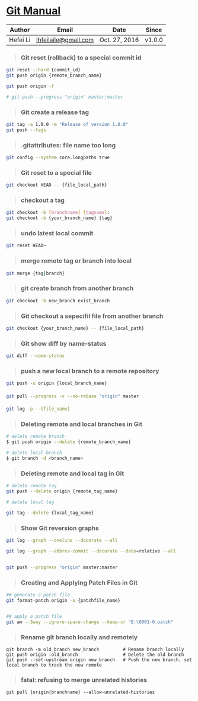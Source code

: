 **[Git Manual](https://git-scm.com/docs/user-manual.html "Git Documentation")**
====



Author    |    Email    |    Date     |    Since    |
----------|-------------|-------------|-------------|
Hefei Li  |lhfeilaile@gmail.com| Oct. 27, 2016      |     v1.0.0  |


>### Git reset (rollback) to a special commit id

```sh
git reset --hard {commit_id}
git push origin {remote_branch_name}

git push origin -f

# git push --progress "origin" master:master
```


>### Git create a release tag

```sh
git tag -a 1.0.0 -m "Release of version 1.0.0"
git push --tags
```

>### .gitattributes: file name too long

```sh
git config --system core.longpaths true
```

>### Git reset to a special file 

```sh
git checkout HEAD -- {file_local_path}
```

>### checkout a tag

```sh
git checkout -b [branchname] [tagname]:
git checkout -b {your_branch_name} {tag}
```

>### undo latest local commit

```sh
git reset HEAD~
```

>### merge remote tag or branch into local

```sh
git merge {tag|branch}
```

>### git create branch from another branch

```sh
git checkout -b new_branch exist_branch
```

>### Git checkout a sepecifil  file from another branch

```sh
git checkout {your_branch_name} -- {file_local_path}
```

>### Git show diff by name-status

```sh
git diff --name-status 
```

>### push a new local branch to a remote repository

```sh
git push -u origin {local_branch_name}
```

>####

```sh
git pull --progress -v --no-rebase "origin" master
```

>####

```sh
git log -p --{file_name}
```

>### Deleting remote and local branches in Git

```sh
# delete remote branch
$ git push origin --delete {remote_branch_name}

# delete local branch
$ git branch -d <branch_name>
```

>### Deleting remote and local tag in Git

```sh
# delete remote tag
git push --delete origin {remote_tag_name}

# delete local tag

git tag --delete {local_tag_name}
```

>### Show Git reversion graphs

```sh
git log --graph --oneline --decorate --all

git log --graph --abbrev-commit --decorate --date=relative --all
```

>## 

```sh
git push --progress "origin" master:master
```

>### Creating and Applying Patch Files in Git

```sh
## generate a patch file
git format-patch origin -o {patchfile_name}


## apply a patch file
git am --3way --ignore-space-change --keep-cr "E:\0001-0.patch"
```

>### Rename git branch locally and remotely

```
git branch -m old_branch new_branch         # Rename branch locally    
git push origin :old_branch                 # Delete the old branch    
git push --set-upstream origin new_branch   # Push the new branch, set local branch to track the new remote
```

> ### fatal: refusing to merge unrelated histories

```
git pull {origin|branchname} --allow-unrelated-histories
```

